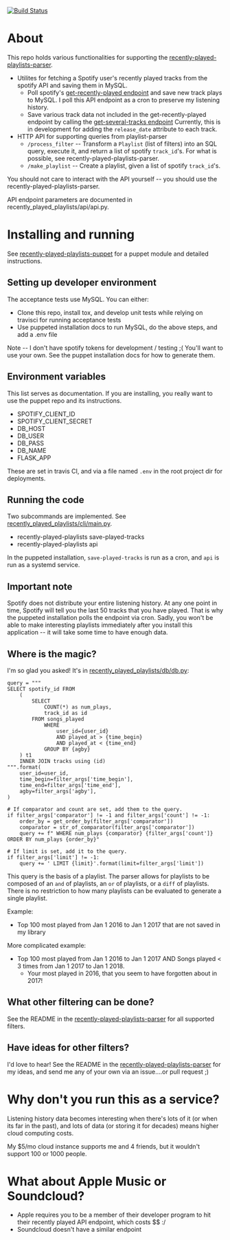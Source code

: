 [![Build Status](https://travis-ci.org/ndelnano/recently-played-playlists.svg?branch=master)](https://travis-ci.org/ndelnano/recently-played-playlists)

# About
This repo holds various functionalities for supporting the [recently-played-playlists-parser](https://github.com/ndelnano/recently-played-playlists-parser).
- Utilites for fetching a Spotify user's recently played tracks from the spotify API and saving them in MySQL.
  - Poll spotify's [get-recently-played endpoint](https://developer.spotify.com/documentation/web-api/reference/player/get-recently-played/) and save new track plays to MySQL. I poll this API endpoint as a cron to preserve my listening history.
  - Save various track data not included in the get-recently-played endpoint by calling the [get-several-tracks endpoint](https://developer.spotify.com/documentation/web-api/reference/tracks/get-several-tracks/) Currently, this is in development for adding the `release_date` attribute to each track.
- HTTP API for supporting queries from playlist-parser
  - `/process_filter` -- Transform a `Playlist` (list of filters) into an SQL query, execute it, and return a list of spotify `track_id`'s. For what is possible, see recently-played-playlists-parser.
  - `/make_playlist` -- Create a playlist, given a list of spotify `track_id`'s.

You should not care to interact with the API yourself -- you should use the recently-played-playlists-parser.

API endpoint parameters are documented in recently_played_playlists/api/api.py.

# Installing and running
See [recently-played-playlists-puppet](https://github.com/ndelnano/recently-played-playlists-puppet) for a puppet module and detailed instructions.

## Setting up developer environment
The acceptance tests use MySQL. You can either:
- Clone this repo, install tox, and develop unit tests while relying on travisci for running acceptance tests
- Use puppeted installation docs to run MySQL, do the above steps, and add a .env file

Note -- I don't have spotify tokens for development / testing ;( You'll want to use your own. See the puppet installation docs for how to generate them.

## Environment variables
This list serves as documentation. If you are installing, you really want to use the puppet repo and its instructions.

- SPOTIFY_CLIENT_ID
- SPOTIFY_CLIENT_SECRET
- DB_HOST
- DB_USER
- DB_PASS
- DB_NAME
- FLASK_APP

These are set in travis CI, and via a file named `.env` in the root project dir for deployments.

## Running the code
Two subcommands are implemented. See [recently_played_playlists/cli/main.py](https://github.com/ndelnano/recently-played-playlists/blob/master/recently_played_playlists/cli/main.py).
- recently-played-playlists save-played-tracks
- recently-played-playlists api

In the puppeted installation, `save-played-tracks` is run as a cron, and `api` is run as a systemd service.

## Important note
Spotify does not distribute your entire listening history. At any one point in time, Spotify will tell you the last 50 tracks that you have played. That is why the puppeted installation polls the endpoint via cron. Sadly, you won't be able to make interesting playlists immediately after you install this application -- it will take some time to have enough data.

## Where is the magic?
I'm so glad you asked! It's in [recently_played_playlists/db/db.py](https://github.com/ndelnano/recently-played-playlists/blob/master/recently_played_playlists/db/db.py):
```
query = """
SELECT spotify_id FROM
    (
        SELECT
            COUNT(*) as num_plays,
            track_id as id
        FROM songs_played
            WHERE
                user_id={user_id}
                AND played_at > {time_begin}
                AND played_at < {time_end}
            GROUP BY {agby}
    ) t1
    INNER JOIN tracks using (id)
""".format(
    user_id=user_id,
    time_begin=filter_args['time_begin'],
    time_end=filter_args['time_end'],
    agby=filter_args['agby'],
)

# If comparator and count are set, add them to the query.
if filter_args['comparator'] != -1 and filter_args['count'] != -1:
    order_by = get_order_by(filter_args['comparator'])
    comparator = str_of_comparator(filter_args['comparator'])
    query += f" WHERE num_plays {comparator} {filter_args['count']} ORDER BY num_plays {order_by}"

# If limit is set, add it to the query.
if filter_args['limit'] != -1:
    query += ' LIMIT {limit}'.format(limit=filter_args['limit'])

```
This query is the basis of a playlist. The parser allows for playlists to be composed of an `and` of playlists, an `or` of playlists, or a `diff` of playlists. There is no restriction to how many playlists can be evaluated to generate a single playlist.

Example: 
- Top 100 most played from Jan 1 2016 to Jan 1 2017 that are not saved in my library

More complicated example:
- Top 100 most played from Jan 1 2016 to Jan 1 2017 AND Songs played < 3 times from Jan 1 2017 to Jan 1 2018.
  - Your most played in 2016, that you seem to have forgotten about in 2017!

## What other filtering can be done?
See the README in the [recently-played-playlists-parser](https://github.com/ndelnano/recently-played-playlists-parser) for all supported filters.

## Have ideas for other filters?
I'd love to hear! See the README in the [recently-played-playlists-parser](https://github.com/ndelnano/recently-played-playlists-parser) for my ideas, and send me any of your own via an issue....or pull request ;)

# Why don't you run this as a service?
Listening history data becomes interesting when there's lots of it (or when its far in the past), and lots of data (or storing it for decades) means higher cloud computing costs. 

My $5/mo cloud instance supports me and 4 friends, but it wouldn't support 100 or 1000 people.

# What about Apple Music or Soundcloud?
- Apple requires you to be a member of their developer program to hit their recently played API endpoint, which costs $$ :/
- Soundcloud doesn't have a similar endpoint
